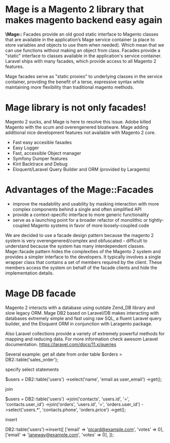 # Mage is a Magento 2 library that makes magento backend easy again

**\Mage::** Facades provide an old good static interface to Magento classes that are available in the application’s Mage service container (a place to store variables and objects to use them when needed). Which mean that we can use functions without making an object from class.
Facades provide a "static" interface to classes available in the application's service container. Laravel ships with many facades, which provide access to all Magento 2 features.

Mage facades serve as "static proxies" to underlying classes in the service container, providing the benefit of a terse, expressive syntax while maintaining more flexibility than traditional magento methods.

# Mage library is not only facades!

Magento 2 sucks, and Mage is here to resolve this issue. Adobe killed Magento with the scum and overengenered bloatware. Mage adding additional nice development features not available with Magento 2 core.
* Fast easy accesible fasades
* Easy Logger
* Fast, accessible Object manager
* Symfony Dumper features
* Kint Backtrace and Debug
* Eloquent/Laravel Query Builder and ORM (provided by Laragento)

# Advantages of the Mage::Facades

* improve the readability and usability by masking interaction with more complex components behind a single and often simplified API
* provide a context-specific interface to more generic functionality
* serve as a launching point for a broader refactor of monolithic or tightly-coupled Magento systems in favor of more loosely-coupled code

We are decided to use a facade design pattern because the magento 2 system is very overengenered/complex and obfuscated - difficult to understand because the system has many interdependent classes. Mage::facade pattern hides the complexities of the Magento 2 system and provides a simpler interface to the developers. It typically involves a single wrapper class that contains a set of members required by the client. These members access the system on behalf of the facade clients and hide the implementation details.

# Mage DB facade 

Magento 2  interacts with a database using outdate Zend_DB library and slow legacy ORM. Mage DB2 based on Laravel/DB makes interacting with databases extremely simple and fast using raw SQL, a fluent Laravel query builder, and the Eloquent ORM in conjunction with Laragento package.

Also Laravel collections provide a variety of extremely powerful methods for mapping and reducing data. For more information check awesom Laravel documentation. 
https://laravel.com/docs/11.x/queries

Several example:
get all date from order table
$orders = DB2::table('sales_order');

specify select statements 

$users = DB2::table('users')
            ->select('name', 'email as user_email')
            ->get();

join 

$users = DB2::table('users')
            ->join('contacts', 'users.id', '=', 'contacts.user_id')
            ->join('orders', 'users.id', '=', 'orders.user_id')
            ->select('users.*', 'contacts.phone', 'orders.price')
            ->get();

insert

DB2::table('users')->insert([
    ['email' => 'picard@example.com', 'votes' => 0],
    ['email' => 'janeway@example.com', 'votes' => 0],
]);
